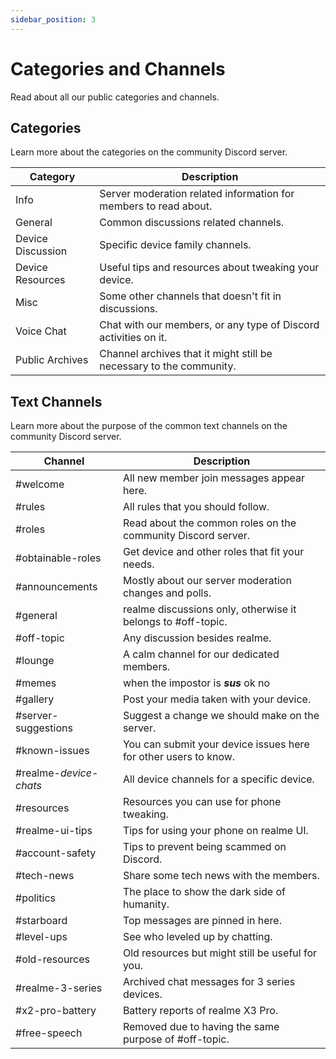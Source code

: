 ```yaml
---
sidebar_position: 3
---
```


# Categories and Channels

Read about all our public categories and channels.

## Categories

Learn more about the categories on the community Discord server.

| Category          | Description                                                         |
|-------------------|---------------------------------------------------------------------|
| Info              | Server moderation related information for members to read about.    |
| General           | Common discussions related channels.                                |
| Device Discussion | Specific device family channels.                                    |
| Device Resources  | Useful tips and resources about tweaking your device.               |
| Misc              | Some other channels that doesn't fit in discussions.                |
| Voice Chat        | Chat with our members, or any type of Discord activities on it.     |
| Public Archives   | Channel archives that it might still be necessary to the community. |

## Text Channels

Learn more about the purpose of the common text channels on the community Discord server.

| Channel                | Description                                                     |
|------------------------|-----------------------------------------------------------------|
| #welcome               | All new member join messages appear here.                       |
| #rules                 | All rules that you should follow.                               |
| #roles                 | Read about the common roles on the community Discord server.    |
| #obtainable-roles      | Get device and other roles that fit your needs.                 |
| #announcements         | Mostly about our server moderation changes and polls.           |
| #general               | realme discussions only, otherwise it belongs to #off-topic.    |
| #off-topic             | Any discussion besides realme.                                  |
| #lounge                | A calm channel for our dedicated members.                       |
| #memes                 | when the impostor is ***sus*** ok no                            |
| #gallery               | Post your media taken with your device.                         |
| #server-suggestions    | Suggest a change we should make on the server.                  |
| #known-issues          | You can submit your device issues here for other users to know. |
| #realme-*device-chats* | All device channels for a specific device.                      |
| #resources             | Resources you can use for phone tweaking.                       |
| #realme-ui-tips        | Tips for using your phone on realme UI.                         |
| #account-safety        | Tips to prevent being scammed on Discord.                       |
| #tech-news             | Share some tech news with the members.                          |
| #politics              | The place to show the dark side of humanity.                    |
| #starboard             | Top messages are pinned in here.                                |
| #level-ups             | See who leveled up by chatting.                                 |
| #old-resources         | Old resources but might still be useful for you.                |
| #realme-3-series       | Archived chat messages for 3 series devices.                    |
| #x2-pro-battery        | Battery reports of realme X3 Pro.                               |
| #free-speech           | Removed due to having the same purpose of #off-topic.           |